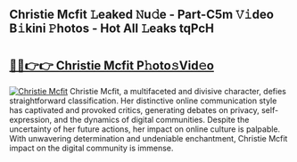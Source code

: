## Christie Mcfit 𝙻eaked 𝙽u𝚍e - Part-C5m 𝚅𝚒deo B𝚒kini 𝙿hotos - Hot All 𝙻eaks tqPcH

# <h2><a href="http://ld3xjh5.urlbe.top/?page=Christie+Mcfit">🔗🔗👉👉 Christie Mcfit P𝚑oto𝚜Vid𝚎o</a></h2>

[![Christie Mcfit](https://i.imgur.com/eBuTRDB.gif)](http://ld3xjh5.urlbe.top/?page=Christie+Mcfit)
Christie Mcfit, a multifaceted and divisive character, defies straightforward classification. Her distinctive online communication style has captivated and provoked critics, generating debates on privacy, self-expression, and the dynamics of digital communities. Despite the uncertainty of her future actions, her impact on online culture is palpable. With unwavering determination and undeniable enchantment, Christie Mcfit impact on the digital community is immense.
